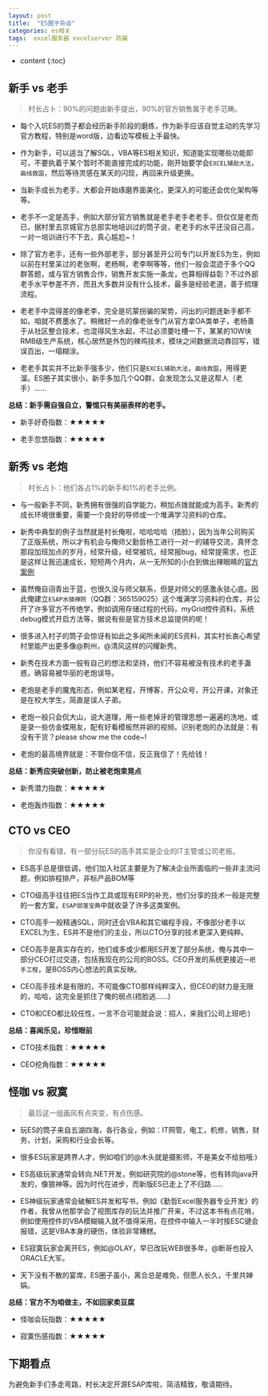```yaml
---
layout: post
title:  "ES圈子杂谈"
categories: es相关
tags:  excel服务器 excelserver 防骗
---
```



* content
{:toc}

## 新手 vs 老手

> 村长占卜：90%的问题由新手提出，90%的官方销售属于老手范畴。

* 每个入坑ES的筒子都会经历新手阶段的磨练，作为新手应该自觉主动的先学习官方教程，特别是word版，边看边写模板上手最快。

* 作为新手，可以适当了解SQL，VBA等ES相关知识，知道能实现哪些功能即可，不要执着于某个暂时不能直接完成的功能，刚开始要学会`EXCEL辅助大法`，`曲线救国`，然后等待灵感在某天的闪现，再回来升级更换。

* 当新手成长为老手，大都会开始琢磨界面美化，更深入的可能还会优化架构等等。

* 老手不一定是高手，例如大部分官方销售就是老手老手老老手，但仅仅是老而已，据村里去京城官方总部实地培训过的筒子说，老老手的水平还没自己高，一对一培训进行不下去，真心尴尬~！

* 除了官方老手，还有一些外部老手，部分甚至开公司专门以开发ES为生，例如以前在村里呆过的老张啊，老杨啊，老李啊等等，他们一般会混迹于多个QQ群答题，或与官方销售合作，销售开发实施一条龙，也算相得益彰？不过外部老手水平参差不齐，而且大多数并没有什么技术，最多是经验老道，善于梳理流程。

* 老老手中混得差的像老李，完全是坑蒙拐骗的架势，问出的问题连新手都不如，咱就不费墨水了。稍微好一点的像老张专门从官方拿OA类单子，老杨善于从社区整合技术，也混得风生水起，不过必须要吐槽一下，某某的10W块RMB级生产系统，核心居然是外包的辣鸡技术，模块之间数据流动靠回写，错误百出，一塌糊涂。

* 老老手其实并不比新手强多少，他们只是`EXCEL辅助大法`，`曲线救国`，用得更溜。ES圈子其实很小，新手多加几个QQ群，会发现怎么又是这帮人（老手）……

**总结：新手需自强自立，警惕只有美丽表样的老手。**

 * 新手好奇指数：★★★★★

 * 老手忽悠指数：★★★★★

## 新秀 vs 老炮

> 村长占卜：他们各占1%的新手和1%的老手比例。

* 与一般新手不同，新秀拥有很强的自学能力，稍加点拨就能成为高手。新秀的成长环境很重要，需要一个良好的导师或一个堆满学习资料的仓库。

* 新秀中典型的例子当然就是村长俺啦，哈哈哈哈（捂脸），因为当年公司购买了正版系统，所以才有机会与俺师父勤哲杨工进行一对一的辅导交流，真怀念那段加班加点的岁月，经常升级，经常被坑，经常报bug，经常提需求，也正是这样让我迅速成长，短短两个月内，从一无所知的小白到做出辣眼睛的[官方案例](http://www.qinzhe.com/chinese/case/nbfbdc.htm)

* 虽然俺自诩青出于蓝，也很久没与师父联系，但是对师父的感激永驻心底。因此俺建立`ESAP水镜禅院`（QQ群：365159025）这个堆满学习资料的仓库，并公开了许多官方不传绝学，例如调用存储过程的代码，myGrid控件资料，系统debug模式开启方法等，据说有些是官方技术总监提供的呢！

* 很多进入村子的筒子会惊讶有如此之多闻所未闻的ES资料，其实村长衷心希望村里能产出更多像@荆州，@清风这样的闪耀新秀。

* 新秀在技术方面一般有自己的想法和坚持，他们不容易被没有技术的老手蛊惑，确容易被华丽的老炮误导。

* 老炮是老手的魔鬼形态，例如某老程，开博客，开公众号，开公开课，对象还是在校大学生，简直是误人子弟。

* 老炮一般只会侃大山，说大道理，用一些老掉牙的管理思想一遍遍的洗地，或是录一些仿金蝶用友，配有好看模板然并卵的视频。识别老炮的办法就是：有没有干货？please show me the code~!

* 老炮的最高境界就是：不管你信不信，反正我信了！先给钱！

**总结：新秀应突破创新，防止被老炮束晃点**

 * 新秀潜力指数：★★★★★

 * 老炮轰炸指数：★★★★★

## CTO vs CEO

> 你没有看错，有一部分玩ES的高手其实是企业的IT主管或公司老板。

* ES高手总是很低调，他们加入社区主要是为了解决企业所面临的一些非主流问题，例如排程排产，非标产品BOM等

* CTO级高手往往把ES当作工具或现有ERP的补充，他们分享的技术一般是完整的一套方案，`ESAP部落宝典`中就收录了许多这类案例。

* CTO高手一般精通SQL，同时还会VBA和其它编程手段，不像部分老手以EXCEL为生，ES并不是他们的主业，所以CTO分享的技术更深入更纯粹。

* CEO高手是真实存在的，他们或多或少都用ES开发了部分系统，俺与其中一部分CEO打过交道，包括我现在的公司的BOSS。CEO开发的系统更接近`一把手工程`，是BOSS内心想法的真实反映。

* CEO高手技术是有限的，不可能像CTO那样纯粹深入，但CEO的财力是无限的，哈哈，这完全是抓住了俺的弱点(捂脸逃……)

* CTO和CEO都比较任性，一言不合可能就会说：招人，来我们公司上班吧:)

**总结：喜闻乐见，珍惜眼前**

 * CTO技术指数：★★★★★

 * CEO挖角指数：★★★★★

## 怪咖 vs 寂寞

> 最后这一组画风有点突变，有点伤感。

* 玩ES的筒子来自五湖四海，各行各业，例如：IT网管，电工，机修，销售，财务，计划，采购和行业会长等。

* 很多ES玩家是跨界人才，例如咱们的@木头就是摄影师，不是美女不给拍哦:)

* ES高级玩家通常会转向.NET开发，例如研究院的@stone等，也有转向java开发的，像狼神等。因为时代在进步，而新版ES已走上了不归路……

* ES神级玩家通常会破解ES并发和写书，例如《勤哲Excel服务器专业开发》的作者，我曾从他那学会了视图库存的玩法并推广开来，不过这本书有点花哨，例如使用控件的VBA模糊输入就不值得采用，在控件中输入一半时按ESC键会报错，这是VBA本身的硬伤，体验非常糟糕。

* ES寂寞玩家会离开ES，例如@OLAY，早已改玩WEB很多年，@断哥也投入ORACLE大军。

* 天下没有不散的宴席，ES圈子虽小，离合总是难免，但愿人长久，千里共婵娟。

**总结：官方不为咱做主，不如回家卖豆腐**

 * 怪咖会玩指数：★★★★★

 * 寂寞伤感指数：★★★★★  

## 下期看点
为避免新手们多走弯路，村长决定开源ESAP库啦，简洁精致，敬请期待。
